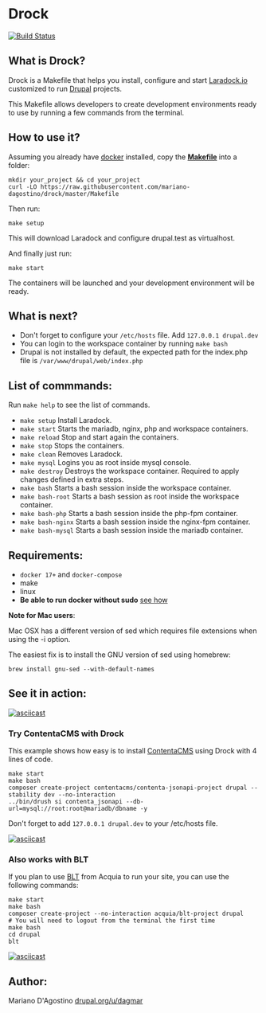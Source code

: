 # Drock

[![Build Status](https://travis-ci.org/mariano-dagostino/drock.svg?branch=master)](https://travis-ci.org/mariano-dagostino/drock)

## What is Drock?

Drock is a Makefile that helps you install, configure and start
[Laradock.io](https://github.com/laradock/laradock) customized to run
[Drupal](https://drupal.org) projects.

This Makefile allows developers to create development environments ready to
use by running a few commands from the terminal.

## How to use it?

Assuming you already have [docker](https://www.docker.com) installed, copy the
**[Makefile](https://raw.githubusercontent.com/mariano-dagostino/drock/master/Makefile)** into a folder:

```
mkdir your_project && cd your_project
curl -LO https://raw.githubusercontent.com/mariano-dagostino/drock/master/Makefile
```

Then run:

`make setup`

This will download Laradock and configure drupal.test as virtualhost.

And finally just run:

`make start`

The containers will be launched and your development environment will be ready.

## What is next?

- Don't forget to configure your `/etc/hosts` file. Add `127.0.0.1 drupal.dev`
- You can login to the workspace container by running `make bash`
- Drupal is not installed by default, the expected path for the index.php file is `/var/www/drupal/web/index.php`

## List of commmands:

Run `make help` to see the list of commands.

- `make setup`       Install Laradock.
- `make start`       Starts the mariadb, nginx, php and workspace containers.
- `make reload`      Stop and start again the containers.
- `make stop`        Stops the containers.
- `make clean`       Removes Laradock.
- `make mysql`       Logins you as root inside mysql console.
- `make destroy`     Destroys the workspace container. Required to apply changes defined in extra steps.
- `make bash`        Starts a bash session inside the workspace container.
- `make bash-root`   Starts a bash session as root inside the workspace container.
- `make bash-php`    Starts a bash session inside the php-fpm container.
- `make bash-nginx`  Starts a bash session inside the nginx-fpm container.
- `make bash-mysql`  Starts a bash session inside the mariadb container.


## Requirements:

- `docker 17+` and `docker-compose`
- make
- linux
- **Be able to run docker without sudo** [see how](https://docs.docker.com/engine/installation/linux/linux-postinstall/)

**Note for Mac users**:

Mac OSX has a different version of sed which requires file extensions when using the -i option.

The easiest fix is to install the GNU version of sed using homebrew:

`brew install gnu-sed --with-default-names`

## See it in action:

[![asciicast](https://asciinema.org/a/3tn1LeRxKMuViYCy9dubuui7F.png)](https://asciinema.org/a/3tn1LeRxKMuViYCy9dubuui7F)

### Try ContentaCMS with Drock

This example shows how easy is to install [ContentaCMS](http://www.contentacms.org/) using Drock with 4 lines of code.

```
make start
make bash
composer create-project contentacms/contenta-jsonapi-project drupal --stability dev --no-interaction
../bin/drush si contenta_jsonapi --db-url=mysql://root:root@mariadb/dbname -y
```

Don't forget to add `127.0.0.1 drupal.dev` to your /etc/hosts file.

[![asciicast](https://asciinema.org/a/oVN2iPf1ZSsob7NI95Uuz6MAx.png)](https://asciinema.org/a/oVN2iPf1ZSsob7NI95Uuz6MAx)

### Also works with BLT

If you plan to use [BLT](http://blt.readthedocs.io/en/latest/readme/creating-new-project/) from Acquia to run your site, you can use the following commands:

```
make start
make bash
composer create-project --no-interaction acquia/blt-project drupal
# You will need to logout from the terminal the first time
make bash
cd drupal
blt
```

[![asciicast](https://asciinema.org/a/a3iSaIHBqkLFs4hhOMhe7lrg6.png)](https://asciinema.org/a/a3iSaIHBqkLFs4hhOMhe7lrg6)

## Author:

Mariano D'Agostino [drupal.org/u/dagmar](https://www.drupal.org/user/154086)
